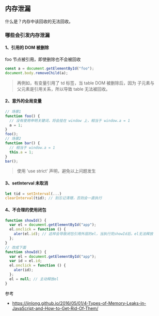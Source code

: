 ## 内存泄漏

什么是？内存中该回收的无法回收。

### 哪些会引发内存泄漏

#### 1、引用的 DOM 被删除

foo 节点被引用，即使删除也不会被回收

```javascript
const a = document.getElementById("foo");
document.body.removeChild(a);
```

> 再例如，有变量引用了 td 标签，当 table DOM 被删除后，因为 子元素与父元素是引用关系，所以导致 table 无法被回收。

#### 2、意外的全局变量

```javascript
// 场景1
function foo() {
  // 没有使用申明关键词，将会挂在 window 上，相当于 window.a = 1
  a = 1;
}
foo();
// 场景2
function bar() {
  // 相当于 window.a = 1
  this.a = 1;
}
bar();
```

> 使用 'use strict' 声明，避免以上问题发生

#### 3、setInterval 未取消

```javascript
let tid = setInterval(...)
clearInterval(tid); // 别忘记清理，否则会一直执行
```

#### 4、不合理的使用闭包

```javascript
function showId() {
  var el = document.getElementById("app");
  el.onclick = function () {
    aler(el.id); // 这样会导致闭包引用外层的el，当执行完showId后，el无法释放
  };
}
// 改成下面
function showId() {
  var el = document.getElementById("app");
  var id = el.id;
  el.onclick = function () {
    aler(id);
  };
  el = null; // 主动释放el
}
```

参考

- https://jinlong.github.io/2016/05/01/4-Types-of-Memory-Leaks-in-JavaScript-and-How-to-Get-Rid-Of-Them/
